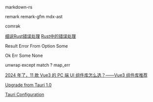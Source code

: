 markdown-rs

remark remark-gfm
mdx-ast

comrak

[细说Rust错误处理](https://rustcc.cn/article?id=75dbd87c-df1c-4000-a243-46afc8513074)
[Rust中的错误处理](https://rustcc.cn/article?id=1e20f814-c7d5-4aca-bb67-45dcfb65d9f9)

Result Error From Option Some

Ok Err Some None

unwrap except match ? map_err

[2024 年了，11 款 Vue3 的 PC 端 UI 组件库怎么选？——Vue3 组件库推荐](https://juejin.cn/post/7359876671136301108)

[Upgrade from Tauri 1.0](https://v2.tauri.app/start/migrate/from-tauri-1/)

[Tauri Configuration](https://v2.tauri.app/reference/config/)
